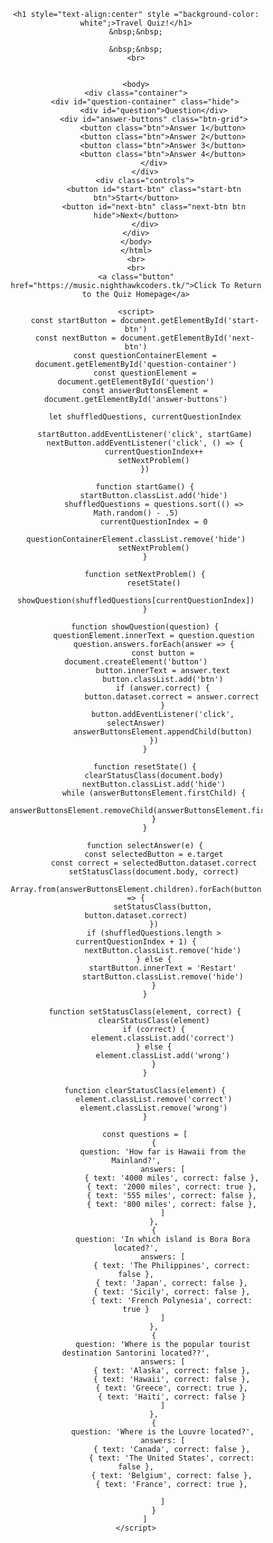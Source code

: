 
<style>
    *, *::before, *::after {
        box-sizing: border-box;
        font-family: ".AppleSystemUIFont";
    }

    :root {
        --hue-neutral: 200;
        --hue-wrong: 0;
        --hue-correct: 145;
    }

    body.correct {
        --hue: var(--hue-correct);
    }

    body.wrong {
        --hue: var(--hue-wrong);
    }

    .container {
        width: 800px;
        max-width: 80%;
        background-color: white;
        border-radius: 5px;
        padding: 10px;
        font-family: .AppleSystemUIFont;
    }

    .btn-grid {
        display: grid;
        grid-template-columns: repeat(2, auto);
        gap: 10px;
        margin: 20px 0;
        font-family: .AppleSystemUIFont;
    }

    .btn {
        --hue: var(--hue-neutral);
        border: 1px solid hsl(var(--hue), 100%, 30%);
        background-color: hsl(var(--hue), 100%, 50%);
        border-radius: 5px;
        padding: 5px 10px;
        color: white;
        outline: none;
        font-family: .AppleSystemUIFont;
    }

    .btn:hover {
        border-color: black;
    }

    .btn.correct {
        --hue: var(--hue-correct);
        color: black;
    }

    .btn.wrong {
        --hue: var(--hue-wrong);
    }

    .start-btn, .next-btn {
        font-size: 1.5rem;
        font-weight: bold;
        padding: 10px 20px;
    }

    .controls {
        display: flex;
        justify-content: center;
        align-items: center;
    }

    .hide {
        display: none;
    }

</style>


<center>

    <h1 style="text-align:center" style ="background-color: white";>Travel Quiz!</h1>
    &nbsp;&nbsp;

    &nbsp;&nbsp;
    <br>


    <body>
    <div class="container">
        <div id="question-container" class="hide">
            <div id="question">Question</div>
            <div id="answer-buttons" class="btn-grid">
                <button class="btn">Answer 1</button>
                <button class="btn">Answer 2</button>
                <button class="btn">Answer 3</button>
                <button class="btn">Answer 4</button>
            </div>
        </div>
        <div class="controls">
            <button id="start-btn" class="start-btn btn">Start</button>
            <button id="next-btn" class="next-btn btn hide">Next</button>
        </div>
    </div>
    </body>
    </html>
    <br>
    <br>
    <a class="button" href="https://music.nighthawkcoders.tk/">Click To Return to the Quiz Homepage</a>

    <script>
        const startButton = document.getElementById('start-btn')
        const nextButton = document.getElementById('next-btn')
        const questionContainerElement = document.getElementById('question-container')
        const questionElement = document.getElementById('question')
        const answerButtonsElement = document.getElementById('answer-buttons')

        let shuffledQuestions, currentQuestionIndex

        startButton.addEventListener('click', startGame)
        nextButton.addEventListener('click', () => {
            currentQuestionIndex++
            setNextProblem()
        })

        function startGame() {
            startButton.classList.add('hide')
            shuffledQuestions = questions.sort(() => Math.random() - .5)
            currentQuestionIndex = 0
            questionContainerElement.classList.remove('hide')
            setNextProblem()
        }

        function setNextProblem() {
            resetState()
            showQuestion(shuffledQuestions[currentQuestionIndex])
        }

        function showQuestion(question) {
            questionElement.innerText = question.question
            question.answers.forEach(answer => {
                const button = document.createElement('button')
                button.innerText = answer.text
                button.classList.add('btn')
                if (answer.correct) {
                    button.dataset.correct = answer.correct
                }
                button.addEventListener('click', selectAnswer)
                answerButtonsElement.appendChild(button)
            })
        }

        function resetState() {
            clearStatusClass(document.body)
            nextButton.classList.add('hide')
            while (answerButtonsElement.firstChild) {
                answerButtonsElement.removeChild(answerButtonsElement.firstChild)
            }
        }

        function selectAnswer(e) {
            const selectedButton = e.target
            const correct = selectedButton.dataset.correct
            setStatusClass(document.body, correct)
            Array.from(answerButtonsElement.children).forEach(button => {
                setStatusClass(button, button.dataset.correct)
            })
            if (shuffledQuestions.length > currentQuestionIndex + 1) {
                nextButton.classList.remove('hide')
            } else {
                startButton.innerText = 'Restart'
                startButton.classList.remove('hide')
            }
        }

        function setStatusClass(element, correct) {
            clearStatusClass(element)
            if (correct) {
                element.classList.add('correct')
            } else {
                element.classList.add('wrong')
            }
        }

        function clearStatusClass(element) {
            element.classList.remove('correct')
            element.classList.remove('wrong')
        }

        const questions = [
            {
                question: 'How far is Hawaii from the Mainland?',
                answers: [
                    { text: '4000 miles', correct: false },
                    { text: '2000 miles', correct: true },
                    { text: '555 miles', correct: false },
                    { text: '800 miles', correct: false },
                ]
            },
            {
                question: 'In which island is Bora Bora located?',
                answers: [
                    { text: 'The Philippines', correct: false },
                    { text: 'Japan', correct: false },
                    { text: 'Sicily', correct: false },
                    { text: 'French Polynesia', correct: true }
                ]
            },
            {
                question: 'Where is the popular tourist destination Santorini located??',
                answers: [
                    { text: 'Alaska', correct: false },
                    { text: 'Hawaii', correct: false },
                    { text: 'Greece', correct: true },
                    { text: 'Haiti', correct: false }
                ]
            },
            {
                question: 'Where is the Louvre located?',
                answers: [
                    { text: 'Canada', correct: false },
                    { text: 'The United States', correct: false },
                    { text: 'Belgium', correct: false },
                    { text: 'France', correct: true },

                ]
            }
        ]
    </script>

